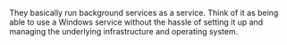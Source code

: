 They basically run background services as a service. Think of it as being able to use a Windows service without the hassle of setting it up and managing the underlying infrastructure and operating system.

